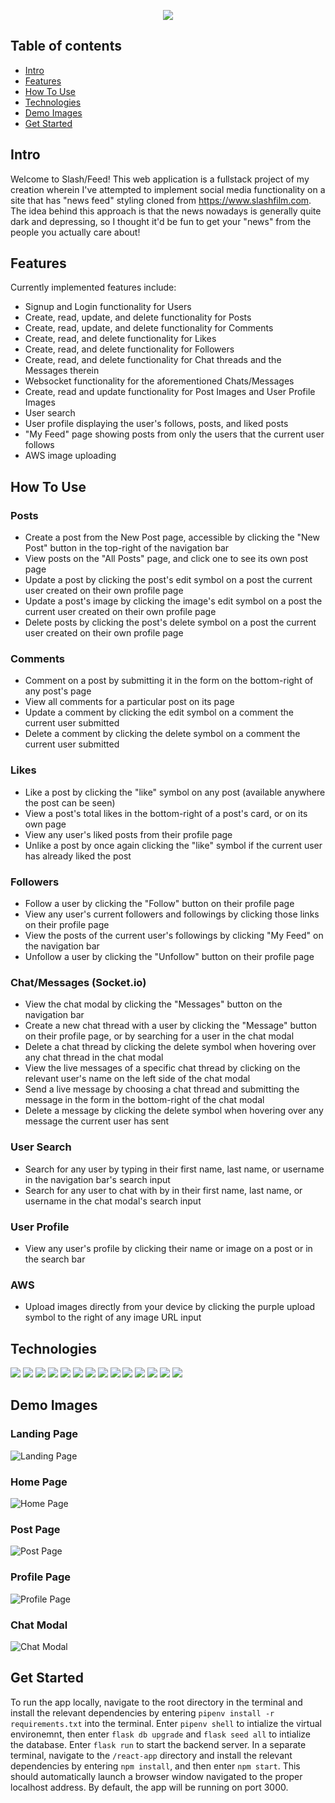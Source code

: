 <p align="center">
  <a href="https://cmcohen-slashfeed.herokuapp.com/"><img src="https://i.imgur.com/5ilQmpP.png" /></a>
</p>


## Table of contents
* [Intro](#intro)
* [Features](#features)
* [How To Use](#how-to-use)
* [Technologies](#technologies)
* [Demo Images](#demo-images)
* [Get Started](#get-started)


## Intro

Welcome to Slash/Feed! This web application is a fullstack project of my creation wherein I've attempted to implement social media functionality on a site that has "news feed" styling cloned from https://www.slashfilm.com. The idea behind this approach is that the news nowadays is generally quite dark and depressing, so I thought it'd be fun to get your "news" from the people you actually care about!

## Features

Currently implemented features include:
- Signup and Login functionality for Users
- Create, read, update, and delete functionality for Posts
- Create, read, update, and delete functionality for Comments
- Create, read, and delete functionality for Likes
- Create, read, and delete functionality for Followers
- Create, read, and delete functionality for Chat threads and the Messages therein
- Websocket functionality for the aforementioned Chats/Messages
- Create, read and update functionality for Post Images and User Profile Images
- User search
- User profile displaying the user's follows, posts, and liked posts
- "My Feed" page showing posts from only the users that the current user follows
- AWS image uploading

## How To Use
### Posts
- Create a post from the New Post page, accessible by clicking the "New Post" button in the top-right of the navigation bar
- View posts on the "All Posts" page, and click one to see its own post page
- Update a post by clicking the post's edit symbol on a post the current user created on their own profile page
- Update a post's image by clicking the image's edit symbol on a post the current user created on their own profile page
- Delete posts by clicking the post's delete symbol on a post the current user created on their own profile page

### Comments
- Comment on a post by submitting it in the form on the bottom-right of any post's page
- View all comments for a particular post on its page
- Update a comment by clicking the edit symbol on a comment the current user submitted
- Delete a comment by clicking the delete symbol on a comment the current user submitted

### Likes
- Like a post by clicking the "like" symbol on any post (available anywhere the post can be seen)
- View a post's total likes in the bottom-right of a post's card, or on its own page
- View any user's liked posts from their profile page
- Unlike a post by once again clicking the "like" symbol if the current user has already liked the post

### Followers
- Follow a user by clicking the "Follow" button on their profile page
- View any user's current followers and followings by clicking those links on their profile page
- View the posts of the current user's followings by clicking "My Feed" on the navigation bar
- Unfollow a user by clicking the "Unfollow" button on their profile page

### Chat/Messages (Socket.io)
- View the chat modal by clicking the "Messages" button on the navigation bar
- Create a new chat thread with a user by clicking the "Message" button on their profile page, or by searching for a user in the chat modal
- Delete a chat thread by clicking the delete symbol when hovering over any chat thread in the chat modal
- View the live messages of a specific chat thread by clicking on the relevant user's name on the left side of the chat modal
- Send a live message by choosing a chat thread and submitting the message in the form in the bottom-right of the chat modal
- Delete a message by clicking the delete symbol when hovering over any message the current user has sent

### User Search
- Search for any user by typing in their first name, last name, or username in the navigation bar's search input
- Search for any user to chat with by in their first name, last name, or username in the chat modal's search input

### User Profile
- View any user's profile by clicking their name or image on a post or in the search bar

### AWS
- Upload images directly from your device by clicking the purple upload symbol to the right of any image URL input


## Technologies
<p>
<img src="https://img.shields.io/badge/JavaScript-323330?style=for-the-badge&logo=javascript&logoColor=F7DF1E" />
<img src="https://img.shields.io/badge/React-20232A?style=for-the-badge&logo=react&logoColor=61DAFB" />
<img src="https://img.shields.io/badge/Redux-593D88?style=for-the-badge&logo=redux&logoColor=white" />
<img src="https://img.shields.io/badge/Python-3776AB?style=for-the-badge&logo=python&logoColor=white" />
<img src="https://img.shields.io/badge/flask-%23000.svg?style=for-the-badge&logo=flask&logoColor=white" />
<img src="https://img.shields.io/badge/AWS-%23FF9900.svg?style=for-the-badge&logo=amazon-aws&logoColor=white" />
<img src="https://img.shields.io/badge/Socket.io-black?style=for-the-badge&logo=socket.io&badgeColor=010101" />
<img src="https://img.shields.io/badge/Git-F05032?style=for-the-badge&logo=git&logoColor=white" />
<img src="https://img.shields.io/badge/postgres-%23316192.svg?style=for-the-badge&logo=postgresql&logoColor=white" />
<img src="https://img.shields.io/badge/HTML5-E34F26?style=for-the-badge&logo=html5&logoColor=white" />
<img src="https://img.shields.io/badge/CSS3-1572B6?style=for-the-badge&logo=css3&logoColor=white" />
<img src="https://img.shields.io/badge/Node.js-339933?style=for-the-badge&logo=nodedotjs&logoColor=white" />
<img src="https://img.shields.io/badge/npm-CB3837?style=for-the-badge&logo=npm&logoColor=white" />
<img src="https://img.shields.io/badge/heroku-%23430098.svg?style=for-the-badge&logo=heroku&logoColor=white" />
</p>

## Demo Images

### Landing Page
![Landing Page](https://user-images.githubusercontent.com/103705214/211230599-252849a7-21fe-4843-9ff4-0ee791abd9dc.png)
### Home Page
![Home Page](https://user-images.githubusercontent.com/103705214/211230639-eac9f1a1-08de-4f6e-bfe5-5fd42ac8eeb2.png)
### Post Page
![Post Page](https://user-images.githubusercontent.com/103705214/211230669-a4503da8-9285-4eb9-a144-453fb7f6420e.png)
### Profile Page
![Profile Page](https://user-images.githubusercontent.com/103705214/211230699-268187dc-c299-4ec4-84ae-c254aa8ae4ad.png)
### Chat Modal
![Chat Modal](https://user-images.githubusercontent.com/103705214/211230776-9e2c9c3a-4248-484f-8f59-487370cc6965.png)

## Get Started

To run the app locally, navigate to the root directory in the terminal and install the relevant dependencies by entering `pipenv install -r requirements.txt` into the terminal. Enter `pipenv shell` to intialize the virtual environemnt, then enter `flask db upgrade` and `flask seed all` to intialize the database. Enter `flask run` to start the backend server. In a separate terminal, navigate to the `/react-app` directory and install the relevant dependencies by entering `npm install`, and then enter `npm start`. This should automatically launch a browser window navigated to the proper localhost address. By default, the app will be running on port 3000.
